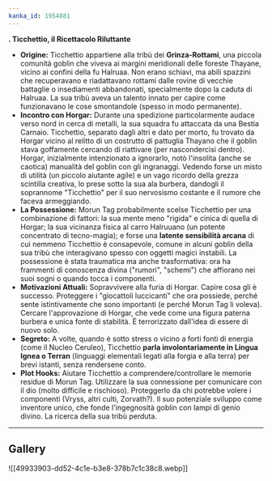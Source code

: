 ```yaml
---
kanka_id: 1954881
---
```


**. Ticchettio, il Ricettacolo Riluttante**

* **Origine:** Ticchettio appartiene alla tribù dei **Grinza-Rottami**,
  una piccola comunità goblin che viveva ai margini meridionali delle
  foreste Thayane, vicino ai confini della fu Halruaa. Non erano schiavi,
  ma abili spazzini che recuperavano e riadattavano rottami dalle rovine
  di vecchie battaglie o insediamenti abbandonati, specialmente dopo la
  caduta di Halruaa. La sua tribù aveva un talento innato per capire come
  funzionavano le cose smontandole (spesso in modo permanente).
* **Incontro con Horgar:**
  Durante una spedizione particolarmente audace verso nord in cerca di
  metalli, la sua squadra fu attaccata da una Bestia Carnaio. Ticchettio,
  separato dagli altri e dato per morto, fu trovato da Horgar vicino al
  relitto di un costrutto di pattuglia Thayano che il goblin stava
  goffamente cercando di riattivare (per nascondercisi dentro). Horgar,
  inizialmente intenzionato a ignorarlo, notò l'insolita (anche se
  caotica) manualità del goblin con gli ingranaggi. Vedendo forse un misto
  di utilità (un piccolo aiutante agile) e un vago ricordo della grezza
  scintilla creativa, lo prese sotto la sua ala burbera, dandogli il
  soprannome "Ticchettio" per il suo nervosismo costante e il rumore che
  faceva armeggiando.
* **La Possessione:**
  Morun Tag probabilmente scelse Ticchettio per una combinazione di
  fattori: la sua mente meno "rigida" e cinica di quella di Horgar; la sua
  vicinanza fisica al carro Halruuano (un potente concentrato di
  tecno-magia); e forse una **latente sensibilità arcana**
  di cui nemmeno Ticchettio è consapevole, comune in alcuni goblin della
  sua tribù che interagivano spesso con oggetti magici instabili. La
  possessione è stata traumatica ma anche trasformativa: ora ha frammenti
  di conoscenza divina ("rumori", "schemi") che affiorano nei suoi sogni o
  quando tocca i componenti.
* **Motivazioni Attuali:**
  Sopravvivere alla furia di Horgar. Capire cosa gli è successo.
  Proteggere i "giocattoli luccicanti" che ora possiede, perché sente
  istintivamente che sono importanti (e perché Morun Tag li voleva).
  Cercare l'approvazione di Horgar, che vede come una figura paterna
  burbera e unica fonte di stabilità. È terrorizzato dall'idea di essere
  di nuovo solo.
* **Segreto:** A volte, quando è sotto stress o vicino a forti fonti di energia (come il Nucleo Ceruleo), Ticchettio **parla involontariamente in Lingua Ignea o Terran** (linguaggi elementali legati alla forgia e alla terra) per brevi istanti, senza rendersene conto.
* **Plot Hooks:**
  Aiutare Ticchettio a comprendere/controllare le memorie residue di
  Morun Tag. Utilizzare la sua connessione per comunicare con il dio
  (molto difficile e rischioso). Proteggerlo da chi potrebbe volere i
  componenti (Vryss, altri culti, Zorvath?). Il suo potenziale sviluppo
  come inventore unico, che fonde l'ingegnosità goblin con lampi di genio
  divino. La ricerca della sua tribù perduta.

***
## Gallery
![[49933903-dd52-4c1e-b3e8-378b7c1c38c8.webp]]
